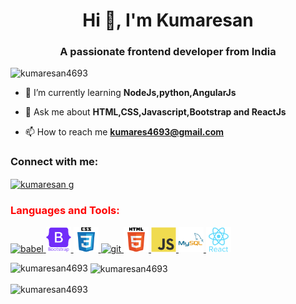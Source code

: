 <h1 align="center">Hi 👋, I'm Kumaresan</h1>
<h3 align="center">A passionate frontend developer from India</h3>

<p align="left"> <img src="https://komarev.com/ghpvc/?username=kumaresan4693&label=Profile%20views&color=0e75b6&style=flat" alt="kumaresan4693" /> </p>

- 🌱 I’m currently learning **NodeJs,python,AngularJs**

- 💬 Ask me about **HTML,CSS,Javascript,Bootstrap and ReactJs**

- 📫 How to reach me **kumares4693@gmail.com**

<h3 align="left">Connect with me:</h3>
<p align="left">
<a href="https://www.linkedin.com/in/kumaresan-g-a27254248/" target="blank"><img align="center" src="https://raw.githubusercontent.com/rahuldkjain/github-profile-readme-generator/master/src/images/icons/Social/linked-in-alt.svg" alt="kumaresan g" height="30" width="40" /></a>
</p>

<h3 align="left" style="color:red">Languages and Tools:</h3>
<p align="left" > <a href="https://babeljs.io/" target="_blank" rel="noreferrer"> <img src="https://www.vectorlogo.zone/logos/babeljs/babeljs-icon.svg" alt="babel" width="40" height="40"/> </a> <a href="https://getbootstrap.com" target="_blank" rel="noreferrer"> <img src="https://raw.githubusercontent.com/devicons/devicon/master/icons/bootstrap/bootstrap-plain-wordmark.svg" alt="bootstrap" width="40" height="40"/> </a> <a href="https://www.w3schools.com/css/" target="_blank" rel="noreferrer"> <img src="https://raw.githubusercontent.com/devicons/devicon/master/icons/css3/css3-original-wordmark.svg" alt="css3" width="40" height="40"/> </a> <a href="https://git-scm.com/" target="_blank" rel="noreferrer"> <img src="https://www.vectorlogo.zone/logos/git-scm/git-scm-icon.svg" alt="git" width="40" height="40"/> </a> <a href="https://www.w3.org/html/" target="_blank" rel="noreferrer"> <img src="https://raw.githubusercontent.com/devicons/devicon/master/icons/html5/html5-original-wordmark.svg" alt="html5" width="40" height="40"/> </a> <a href="https://developer.mozilla.org/en-US/docs/Web/JavaScript" target="_blank" rel="noreferrer"> <img src="https://raw.githubusercontent.com/devicons/devicon/master/icons/javascript/javascript-original.svg" alt="javascript" width="40" height="40"/> </a> <a href="https://www.mysql.com/" target="_blank" rel="noreferrer"> <img src="https://raw.githubusercontent.com/devicons/devicon/master/icons/mysql/mysql-original-wordmark.svg" alt="mysql" width="40" height="40"/> </a> <a href="https://reactjs.org/" target="_blank" rel="noreferrer"> <img src="https://raw.githubusercontent.com/devicons/devicon/master/icons/react/react-original-wordmark.svg" alt="react" width="40" height="40"/> </a> </p>

<p><img align="left" src="https://github-readme-stats.vercel.app/api/top-langs?username=kumaresan4693&show_icons=true&locale=en&layout=compact" alt="kumaresan4693" /></p>

<p>&nbsp;<img align="center" src="https://github-readme-stats.vercel.app/api?username=kumaresan4693&show_icons=true&locale=en" alt="kumaresan4693" /></p>

<p><img align="center" src="https://github-readme-streak-stats.herokuapp.com/?user=kumaresan4693&" alt="kumaresan4693" /></p>

